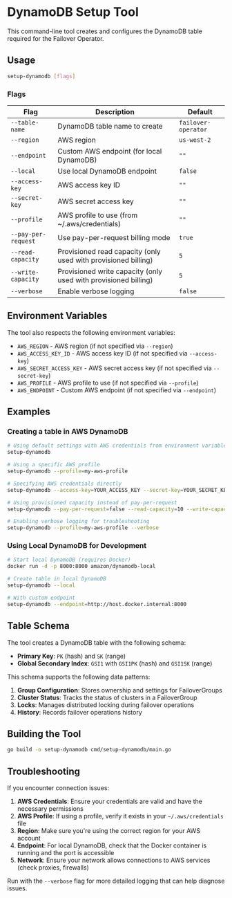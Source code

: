 # DynamoDB Setup Tool

This command-line tool creates and configures the DynamoDB table required for the Failover Operator.

## Usage

```bash
setup-dynamodb [flags]
```

### Flags

| Flag | Description | Default |
|------|-------------|---------|
| `--table-name` | DynamoDB table name to create | `failover-operator` |
| `--region` | AWS region | `us-west-2` |
| `--endpoint` | Custom AWS endpoint (for local DynamoDB) | `""` |
| `--local` | Use local DynamoDB endpoint | `false` |
| `--access-key` | AWS access key ID | `""` |
| `--secret-key` | AWS secret access key | `""` |
| `--profile` | AWS profile to use (from ~/.aws/credentials) | `""` |
| `--pay-per-request` | Use pay-per-request billing mode | `true` |
| `--read-capacity` | Provisioned read capacity (only used with provisioned billing) | `5` |
| `--write-capacity` | Provisioned write capacity (only used with provisioned billing) | `5` |
| `--verbose` | Enable verbose logging | `false` |

## Environment Variables

The tool also respects the following environment variables:

- `AWS_REGION` - AWS region (if not specified via `--region`)
- `AWS_ACCESS_KEY_ID` - AWS access key ID (if not specified via `--access-key`)
- `AWS_SECRET_ACCESS_KEY` - AWS secret access key (if not specified via `--secret-key`)
- `AWS_PROFILE` - AWS profile to use (if not specified via `--profile`)
- `AWS_ENDPOINT` - Custom AWS endpoint (if not specified via `--endpoint`)

## Examples

### Creating a table in AWS DynamoDB

```bash
# Using default settings with AWS credentials from environment variables
setup-dynamodb

# Using a specific AWS profile
setup-dynamodb --profile=my-aws-profile

# Specifying AWS credentials directly
setup-dynamodb --access-key=YOUR_ACCESS_KEY --secret-key=YOUR_SECRET_KEY

# Using provisioned capacity instead of pay-per-request
setup-dynamodb --pay-per-request=false --read-capacity=10 --write-capacity=10

# Enabling verbose logging for troubleshooting
setup-dynamodb --profile=my-aws-profile --verbose
```

### Using Local DynamoDB for Development

```bash
# Start local DynamoDB (requires Docker)
docker run -d -p 8000:8000 amazon/dynamodb-local

# Create table in local DynamoDB
setup-dynamodb --local

# With custom endpoint
setup-dynamodb --endpoint=http://host.docker.internal:8000
```

## Table Schema

The tool creates a DynamoDB table with the following schema:

- **Primary Key**: `PK` (hash) and `SK` (range)
- **Global Secondary Index**: `GSI1` with `GSI1PK` (hash) and `GSI1SK` (range)

This schema supports the following data patterns:

1. **Group Configuration**: Stores ownership and settings for FailoverGroups
2. **Cluster Status**: Tracks the status of clusters in a FailoverGroup
3. **Locks**: Manages distributed locking during failover operations
4. **History**: Records failover operations history

## Building the Tool

```bash
go build -o setup-dynamodb cmd/setup-dynamodb/main.go
```

## Troubleshooting

If you encounter connection issues:

1. **AWS Credentials**: Ensure your credentials are valid and have the necessary permissions
2. **AWS Profile**: If using a profile, verify it exists in your `~/.aws/credentials` file
3. **Region**: Make sure you're using the correct region for your AWS account
4. **Endpoint**: For local DynamoDB, check that the Docker container is running and the port is accessible
5. **Network**: Ensure your network allows connections to AWS services (check proxies, firewalls)

Run with the `--verbose` flag for more detailed logging that can help diagnose issues. 